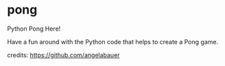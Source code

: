 # pong
Python Pong Here!

Have a fun around with the Python code that helps to create a Pong game.


credits: https://github.com/angelabauer

